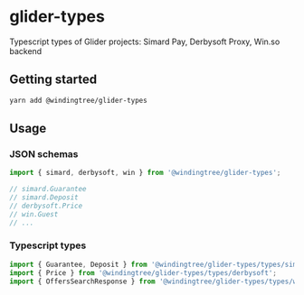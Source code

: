 # glider-types
Typescript types of Glider projects: Simard Pay, Derbysoft Proxy, Win.so backend

## Getting started

```bash
yarn add @windingtree/glider-types
```

## Usage

### JSON schemas

```typescript
import { simard, derbysoft, win } from '@windingtree/glider-types';

// simard.Guarantee
// simard.Deposit
// derbysoft.Price
// win.Guest
// ...
```

### Typescript types

```typescript
import { Guarantee, Deposit } from '@windingtree/glider-types/types/simard';
import { Price } from '@windingtree/glider-types/types/derbysoft';
import { OffersSearchResponse } from '@windingtree/glider-types/types/win';
```
